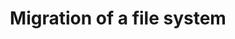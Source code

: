 ---
menu:
  sidebar:
    identifier: sistema_de_ficheros
    name: File system
    parent: linux_migraciones
    weight: 0
title: Migration of a file system
---
